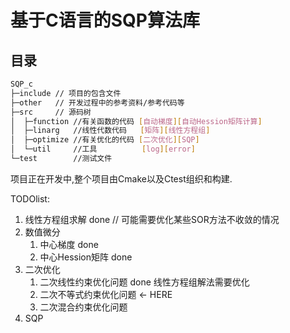 # 基于C语言的SQP算法库

## 目录

```bash
SQP_c
├─include // 项目的包含文件
├─other   // 开发过程中的参考资料/参考代码等
├─src     // 源码树
│  ├─function //有关函数的代码 [自动梯度][自动Hession矩阵计算]
│  ├─linarg   //线性代数代码   [矩阵][线性方程组]
│  ├─optimize //有关优化的代码 [二次优化][SQP]
│  └─util     //工具          [log][error]
└─test        //测试文件
```

项目正在开发中,整个项目由Cmake以及Ctest组织和构建.


TODOlist:

1. 线性方程组求解 done // 可能需要优化某些SOR方法不收敛的情况
2. 数值微分             
    1. 中心梯度        done
    2. 中心Hession矩阵 done
3. 二次优化
    1. 二次线性约束优化问题 done 线性方程组解法需要优化
    2. 二次不等式约束优化问题 ← HERE
    3. 二次混合约束优化问题 
4. SQP

